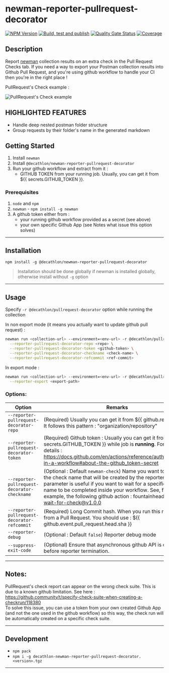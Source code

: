 # newman-reporter-pullrequest-decorator


[![NPM Version](https://img.shields.io/npm/v/@decathlon/newman-reporter-pullrequest-decorator.svg?style=flat-square)](https://www.npmjs.com/package/@decathlon/newman-reporter-pullrequest-decorator)
[![Build, test and publish](https://github.com/Decathlon/newman-reporter-pullrequest-decorator/actions/workflows/build-test-publish-workflow.yml/badge.svg?branch=main)](https://github.com/Decathlon/newman-reporter-pullrequest-decorator/actions/workflows/build-test-publish-workflow.yml)
[![Quality Gate Status](https://sonarcloud.io/api/project_badges/measure?project=newman-reporter-pullrequest-decorator&metric=alert_status)](https://sonarcloud.io/dashboard?id=newman-reporter-pullrequest-decorator)
[![Coverage](https://sonarcloud.io/api/project_badges/measure?project=newman-reporter-pullrequest-decorator&metric=coverage)](https://sonarcloud.io/dashboard?id=newman-reporter-pullrequest-decorator)

## Description

Report [newman](https://github.com/postmanlabs/newman) collection results on an extra check in the Pull Request Checks tab.
If you need a way to export your Postman collection results into Github Pull Request, and you're using github workflow to handle your CI then you're in the right place !  

PullRequest's Check example :  

![PullRequest's Check example](https://user-images.githubusercontent.com/45691655/122566992-768b5e80-d048-11eb-9296-abe3b2086be7.png)

## HIGHLIGHTED FEATURES
  
* Handle deep nested postman folder structure
* Group requests by their folder's name in the generated markdown

## Getting Started

1. Install `newman`
2. Install `@decathlon/newman-reporter-pullrequest-decorator`
3. Run your github workflow and extract from it :
     * GITHUB TOKEN from your running job. Usually, you can get it from ${{ secrets.GITHUB_TOKEN }}.

### Prerequisites

1. `node` and `npm`
2. `newman` - `npm install -g newman`
3. A github token either from :
	* your running github workflow provided as a secret (see above)
	* your own specific Github App (see Notes what issue this option solves)

---

## Installation

```console
npm install -g @decathlon/newman-reporter-pullrequest-decorator
```

> Installation should be done globally if newman is installed globally, otherwise install without `-g` option

---

## Usage

Specify `-r @decathlon/pullrequest-decorator` option while running the collection

In non export mode (it means you actually want to update github pull request) :  

```bash
newman run <collection-url> --environment=<env-url> -r @decathlon/pullrequest-decorator \
  --reporter-pullrequest-decorator-repo <repo> \
  --reporter-pullrequest-decorator-token <github-token> \
  --reporter-pullrequest-decorator-checkname <check-name> \
  --reporter-pullrequest-decorator-refcommit <ref-commit>
```

In export mode :  

```bash
newman run <collection-url> --environment=<env-url> -r @decathlon/pullrequest-decorator \
  --reporter-export <export-path> 
```

### Options:

**Option** | **Remarks**
--- | --- 
`--reporter-pullrequest-decorator-repo` | (Required) Usually you can get it from ${{ github.repository }}. It follows this pattern : "organization/repository"
`--reporter-pullrequest-decorator-token` | (Required) Github token : Usually you can get it from ${{ secrets.GITHUB_TOKEN }} while job is **running**. For more details : https://docs.github.com/en/actions/reference/authentication-in-a-workflow#about-the-github_token-secret
`--reporter-pullrequest-decorator-checkname` | (Optional : Default `newman-check`) Name you want to give to the check name that will be created by the reporter. This parameter is useful if you want to wait for a specific check name to be completed inside your workflow. See, for example, the following github action : fountainhead/action-wait-for-check@v1.0.0
`--reporter-pullrequest-decorator-refcommit` | (Required) Long Commit hash. When you run this reporter from a Pull Request. You should use : ${{ github.event.pull_request.head.sha }}
`--reporter-debug` | (Optional : Default `false`) Reporter debug mode
`--suppress-exit-code` | (Optional) Ensure that asynchronous github API is called before reporter termination.

---

## Notes:

PullRequest's check report can appear on the wrong check suite. This is due to a known github limitation. See here : https://github.community/t/specify-check-suite-when-creating-a-checkrun/118380  
To solve this issue, you can use a token from your own created Github App (and not the one used in the github workflow) so this way, the check run will be automatically created on a specific check suite. 


---

## Development

- `npm pack`
- `npm i -g decathlon-newman-reporter-pullrequest-decorator.<version>.tgz`

---
